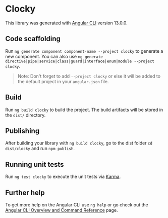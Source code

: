 # Clocky

This library was generated with [Angular CLI](https://github.com/angular/angular-cli) version 13.0.0.

## Code scaffolding

Run `ng generate component component-name --project clocky` to generate a new component. You can also use `ng generate directive|pipe|service|class|guard|interface|enum|module --project clocky`.
> Note: Don't forget to add `--project clocky` or else it will be added to the default project in your `angular.json` file. 

## Build

Run `ng build clocky` to build the project. The build artifacts will be stored in the `dist/` directory.

## Publishing

After building your library with `ng build clocky`, go to the dist folder `cd dist/clocky` and run `npm publish`.

## Running unit tests

Run `ng test clocky` to execute the unit tests via [Karma](https://karma-runner.github.io).

## Further help

To get more help on the Angular CLI use `ng help` or go check out the [Angular CLI Overview and Command Reference](https://angular.io/cli) page.
